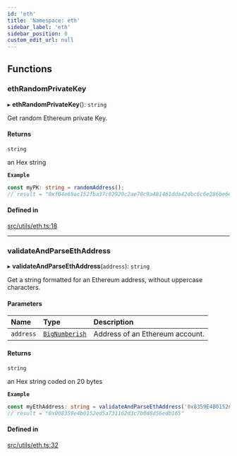 ```yaml
---
id: 'eth'
title: 'Namespace: eth'
sidebar_label: 'eth'
sidebar_position: 0
custom_edit_url: null
---
```


## Functions

### ethRandomPrivateKey

▸ **ethRandomPrivateKey**(): `string`

Get random Ethereum private Key.

#### Returns

`string`

an Hex string

**`Example`**

```typescript
const myPK: string = randomAddress();
// result = "0xf04e69ac152fba37c02929c2ae78c9a481461dda42dbc6c6e286be6eb2a8ab83"
```

#### Defined in

[src/utils/eth.ts:18](https://github.com/starknet-io/starknet.js/blob/v7.5.1/src/utils/eth.ts#L18)

---

### validateAndParseEthAddress

▸ **validateAndParseEthAddress**(`address`): `string`

Get a string formatted for an Ethereum address, without uppercase characters.

#### Parameters

| Name      | Type                                    | Description                     |
| :-------- | :-------------------------------------- | :------------------------------ |
| `address` | [`BigNumberish`](types.md#bignumberish) | Address of an Ethereum account. |

#### Returns

`string`

an Hex string coded on 20 bytes

**`Example`**

```typescript
const myEthAddress: string = validateAndParseEthAddress('0x8359E4B0152ed5A731162D3c7B0D8D56edB165');
// result = "0x008359e4b0152ed5a731162d3c7b0d8d56edb165"
```

#### Defined in

[src/utils/eth.ts:32](https://github.com/starknet-io/starknet.js/blob/v7.5.1/src/utils/eth.ts#L32)

